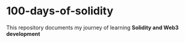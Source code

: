 # 100-days-of-solidity
This repository documents my journey of learning **Solidity and Web3 development**

